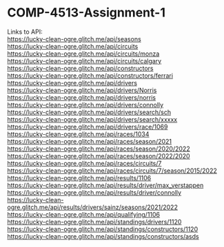 # COMP-4513-Assignment-1
Links to API:<br />
https://lucky-clean-ogre.glitch.me/api/seasons <br />
https://lucky-clean-ogre.glitch.me/api/circuits <br />
https://lucky-clean-ogre.glitch.me/api/circuits/monza <br />
https://lucky-clean-ogre.glitch.me/api/circuits/calgary <br />
https://lucky-clean-ogre.glitch.me/api/constructors <br />
https://lucky-clean-ogre.glitch.me/api/constructors/ferrari <br />
https://lucky-clean-ogre.glitch.me/api/drivers <br />
https://lucky-clean-ogre.glitch.me/api/drivers/Norris <br />
https://lucky-clean-ogre.glitch.me/api/drivers/norris <br />
https://lucky-clean-ogre.glitch.me/api/drivers/connolly <br />
https://lucky-clean-ogre.glitch.me/api/drivers/search/sch <br />
https://lucky-clean-ogre.glitch.me/api/drivers/search/xxxxx <br />
https://lucky-clean-ogre.glitch.me/api/drivers/race/1069 <br />
https://lucky-clean-ogre.glitch.me/api/races/1034 <br />
https://lucky-clean-ogre.glitch.me/api/races/season/2021 <br />
https://lucky-clean-ogre.glitch.me/api/races/season/2020/2022 <br />
https://lucky-clean-ogre.glitch.me/api/races/season/2022/2020 <br />
https://lucky-clean-ogre.glitch.me/api/races/circuits/7 <br />
https://lucky-clean-ogre.glitch.me/api/races/circuits/7/season/2015/2022 <br />
https://lucky-clean-ogre.glitch.me/api/results/1106 <br />
https://lucky-clean-ogre.glitch.me/api/results/driver/max_verstappen <br />
https://lucky-clean-ogre.glitch.me/api/results/driver/connolly <br />
https://lucky-clean-ogre.glitch.me/api/results/drivers/sainz/seasons/2021/2022 <br />
https://lucky-clean-ogre.glitch.me/api/qualifying/1106 <br />
https://lucky-clean-ogre.glitch.me/api/standings/drivers/1120 <br />
https://lucky-clean-ogre.glitch.me/api/standings/constructors/1120 <br />
https://lucky-clean-ogre.glitch.me/api/standings/constructors/asds <br />
